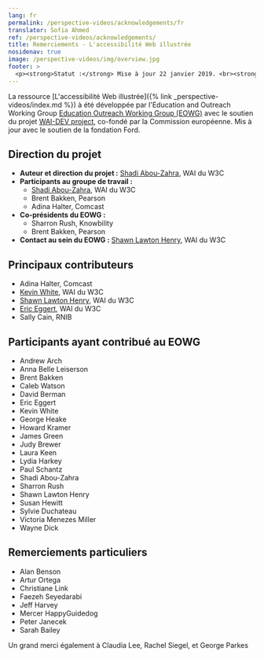 ```yaml
---
lang: fr
permalink: /perspective-videos/acknowledgements/fr
translator: Sofia Ahmed
ref: /perspective-videos/acknowledgements/
title: Remerciements - L'accessibilité Web illustrée
nosidenav: true
image: /perspective-videos/img/overview.jpg
footer: >
  <p><strong>Statut :</strong> Mise à jour 22 janvier 2019. <br><strong>Auteur et direction du projet :</strong> <a href="https://www.w3.org/People/shadi">Shadi Abou-Zahra</a>. Développé par l' <a href="https://www.w3.org/WAI/EO/">Education and Outreach Working Group (EOWG)</a> avec le soutien du projet <a href="https://www.w3.org/WAI/about/projects/wai-guide/">WAI-Guide</a> co-fondé par la Commission européenne (CE). Mis à jour avec le soutien de la fondation Ford.</p>
---
```


La ressource [L'accessibilité Web illustrée]({% link _perspective-videos/index.md %}) à été développée par l'Education and Outreach Working Group [Education Outreach Working Group (EOWG)](https://www.w3.org/WAI/EO/) avec le soutien du projet [WAI-DEV project](https://www.w3.org/WAI/DEV/), co-fondé par la Commission européenne. Mis à jour avec le soutien de la fondation Ford.

Direction du projet
------------------

-   **Auteur et direction du projet :** [Shadi
    Abou-Zahra](https://www.w3.org/People/shadi), WAI du W3C
-   **Participants au groupe de travail :**
    -   [Shadi Abou-Zahra](https://www.w3.org/People/shadi), WAI du W3C
    -   Brent Bakken, Pearson
    -   Adina Halter, Comcast
-   **Co-présidents du EOWG :**
    -   Sharron Rush, Knowbility
    -   Brent Bakken, Pearson
-   **Contact au sein du EOWG :** [Shawn Lawton
    Henry](https://www.w3.org/People/shawn), WAI du W3C

Principaux contributeurs
------------------

-   Adina Halter, Comcast
-   [Kevin White](https://www.w3.org/People/kevin), WAI du W3C
-   [Shawn Lawton Henry](https://www.w3.org/People/shawn), WAI du W3C
-   [Eric Eggert](https://www.w3.org/People/yatil), WAI du W3C
-   Sally Cain, RNIB

Participants ayant contribué au EOWG
------------------------------

-   Andrew Arch
-   Anna Belle Leiserson
-   Brent Bakken
-   Caleb Watson
-   David Berman
-   Eric Eggert
-   Kevin White
-   George Heake
-   Howard Kramer
-   James Green
-   Judy Brewer
-   Laura Keen
-   Lydia Harkey
-   Paul Schantz
-   Shadi Abou-Zahra
-   Sharron Rush
-   Shawn Lawton Henry
-   Susan Hewitt
-   Sylvie Duchateau
-   Victoria Menezes Miller
-   Wayne Dick

Remerciements particuliers
--------------

-   Alan Benson
-   Artur Ortega
-   Christiane Link
-   Faezeh Seyedarabi
-   Jeff Harvey
-   Mercer HappyGuidedog
-   Peter Janecek
-   Sarah Bailey

Un grand merci également à Claudia Lee, Rachel Siegel, et George Parkes
